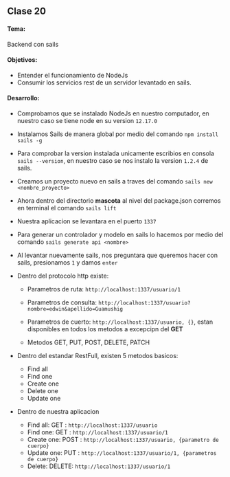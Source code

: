 ## Clase 20

#### Tema: 

Backend con sails


#### Objetivos:

* Entender el funcionamiento de NodeJs
* Consumir los servicios rest de un servidor levantado en sails.


#### Desarrollo:

* Comprobamos que se instalado NodeJs en nuestro computador, en nuestro caso se tiene node en su version `12.17.0`



* Instalamos Sails de manera global por medio del comando `npm install sails -g`


* Para comprobar la version instalada unicamente escribios en consola `sails --version`, en nuestro caso se nos instalo la version `1.2.4` de sails.


* Creamos un proyecto nuevo en sails a traves del comando `sails new <nombre_proyecto>`


* Ahora dentro del directorio **mascota** al nivel del package.json corremos en terminal el comando `sails lift`


* Nuestra aplicacion se levantara en el puerto `1337`


* Para generar un controlador y modelo en sails lo hacemos por medio del comando `sails generate api <nombre>`


* Al levantar nuevamente sails, nos preguntara que queremos hacer con sails, presionamos `1` y damos `enter`


* Dentro del protocolo http existe:
    
    * Parametros de ruta: `http://localhost:1337/usuario/1`
    * Parametros de consulta: `http://localhost:1337/usuario?nombre=edwin&apellido=Guamushig`
    * Parametros de cuerto: `http://localhost:1337/usuario, {}`, estan disponibles en todos los metodos a excepcipn del **GET**


    * Metodos GET, PUT, POST, DELETE, PATCH

* Dentro del estandar RestFull, existen 5 metodos basicos:

    * Find all
    * Find one
    * Create one
    * Delete one
    * Update one

* Dentro de nuestra aplicacion
    * Find all: GET : `http://localhost:1337/usuario`
    * Find one: GET : `http://localhost:1337/usuario/1`
    * Create one: POST : `http://localhost:1337/usuario, {parametro de cuerpo}`
    * Update one: PUT : `http://localhost:1337/usuario/1, {parametros de cuerpo}`
    * Delete: DELETE: `http://localhost:1337/usuario/1`


